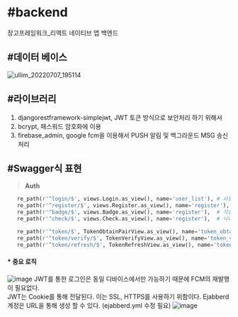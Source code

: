 # #backend
 장고프레임워크_리액트 네이티브 앱 백엔드

## #데이터 베이스
![ullim_20220707_195114](https://user-images.githubusercontent.com/25381921/177757269-697721fd-1899-4f12-bd38-d08af4a543fa.png)

## #라이브러리
 
 1. djangorestframework-simplejwt, JWT 토큰 방식으로 보안처리 하기 위해서
 2. bcrypt, 패스워드 암호화에 이용
 3. firebase_admin, google fcm을 이용해서 PUSH 알림 및 백그라운드 MSG 송신 처리

## #Swagger식 표현

 > **Auth**
 ```python
    re_path(r'^login/$', views.Login.as_view(), name='user_list'), # 사용자 로그인 검증
    re_path(r'^register/$', views.Register.as_view(), name='register'),  # 회원가입
    re_path(r'^badge/$', views.Badge.as_view(), name='register'),  # 각종 인증 (학력, 재산 등)
    re_path(r'^check/$', views.Check.as_view(), name='register'),  # 닉네임 중복 체크, Ajax 처럼 입력시 자동 체크 하려고,,,

    re_path(r'^token/$', TokenObtainPairView.as_view(), name='token_obtain_pair'),  # 토큰 생성
    re_path(r'^token/verify/$', TokenVerifyView.as_view(), name='token_verify'),  # 토큰 인증
    re_path(r'^token/refresh/$', TokenRefreshView.as_view(), name='token_refresh'),  # 토큰 재생성
 ```
 
 #### * 중요 로직
 ![image](https://user-images.githubusercontent.com/25381921/177764175-0ca12f06-bd2e-4c66-9b09-7dd3f67d3082.png)
 JWT를 통한 로그인은 동일 디바이스에서만 가능하기 때문에 FCM의 재발행이 필요없다.    
 JWT는 Cookie를 통해 전달된다. 이는 SSL, HTTPS를 사용하기 위함이다.
 Ejabberd계정은 URL을 통해 생성 할 수 있다. (ejabberd.yml 수정 필요)
 ![image](https://user-images.githubusercontent.com/25381921/177765597-f3d6c713-c6f4-42ba-a3ed-9c8e6e54d580.png)

 
